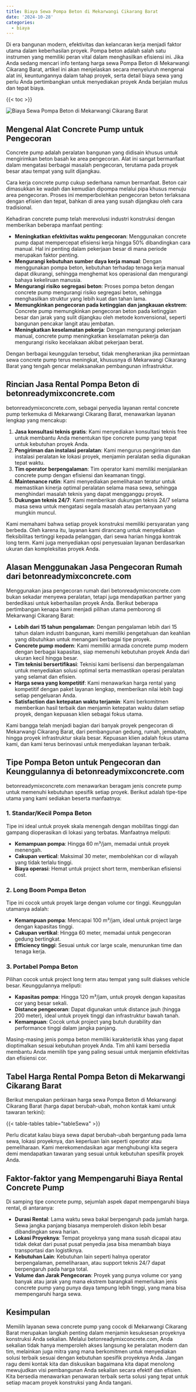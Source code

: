 ```yaml
---
title: Biaya Sewa Pompa Beton di Mekarwangi Cikarang Barat
date: '2024-10-28'
categories:
  - biaya
---
```


Di era bangunan modern, efektivitas dan kelancaran kerja menjadi faktor utama dalam keberhasilan proyek. Pompa beton adalah salah satu instrumen yang memiliki peran vital dalam menghasilkan efisiensi ini. Jika Anda sedang mencari info tentang harga sewa Pompa Beton di Mekarwangi Cikarang Barat, artikel ini akan menjelaskan secara menyeluruh mengenai alat ini, keuntungannya dalam tahap proyek, serta detail biaya sewa yang perlu Anda pertimbangkan untuk menyediakan proyek Anda berjalan mulus dan tepat biaya.

{{< toc >}}

![Biaya Sewa Pompa Beton di Mekarwangi Cikarang Barat](https://betoncor8.github.io/pump/concrete-pump%20(18).png)

## Mengenal Alat Concrete Pump untuk Pengecoran

Concrete pump adalah peralatan bangunan yang didisain khusus untuk mengirimkan beton basah ke area pengecoran. Alat ini sangat bermanfaat dalam mengatasi berbagai masalah pengecoran, terutama pada proyek besar atau tempat yang sulit dijangkau.

Cara kerja concrete pump cukup sederhana namun bermanfaat. Beton cair dimasukkan ke wadah dan kemudian dipompa melalui pipa khusus menuju area pengecoran. Proses ini memperbolehkan pengecoran beton terlaksana dengan efisien dan tepat, bahkan di area yang susah dijangkau oleh cara tradisional.

Kehadiran concrete pump telah merevolusi industri konstruksi dengan memberikan beberapa manfaat penting:

- **Meningkatkan efektivitas waktu pengecoran**: Menggunakan concrete pump dapat mempercepat efisiensi kerja hingga 50% dibandingkan cara manual. Hal ini penting dalam pekerjaan besar di mana periode merupakan faktor penting.
- **Mengurangi kebutuhan sumber daya kerja manual**: Dengan menggunakan pompa beton, kebutuhan terhadap tenaga kerja manual dapat dikurangi, sehingga menghemat kos operasional dan mengurangi bahaya kekeliruan manusia.
- **Mengurangi risiko segregasi beton**: Proses pompa beton dengan concrete pump mengurangi risiko segregasi beton, sehingga menghasilkan struktur yang lebih kuat dan tahan lama.
- **Memungkinkan pengecoran pada ketinggian dan jangkauan ekstrem**: Concrete pump memungkinkan pengecoran beton pada ketinggian besar dan jarak yang sulit dijangkau oleh metode konvensional, seperti bangunan pencakar langit atau jembatan.
- **Meningkatkan keselamatan pekerja**: Dengan mengurangi pekerjaan manual, concrete pump meningkatkan keselamatan pekerja dan mengurangi risiko kecelakaan akibat pekerjaan berat.

Dengan berbagai keunggulan tersebut, tidak mengherankan jika permintaan sewa concrete pump terus meningkat, khususnya di Mekarwangi Cikarang Barat yang tengah gencar melaksanakan pembangunan infrastruktur.

## Rincian Jasa Rental Pompa Beton di betonreadymixconcrete.com

betonreadymixconcrete.com, sebagai penyedia layanan rental concrete pump terkemuka di Mekarwangi Cikarang Barat, menawarkan layanan lengkap yang mencakup:

1. **Jasa konsultasi teknis gratis**: Kami menyediakan konsultasi teknis free untuk membantu Anda menentukan tipe concrete pump yang tepat untuk kebutuhan proyek Anda.
2. **Pengiriman dan instalasi peralatan**: Kami mengurus pengiriman dan instalasi peralatan ke lokasi proyek, menjamin peralatan sedia digunakan tepat waktu.
3. **Tim operator berpengalaman**: Tim operator kami memiliki menjalankan concrete pump dengan efisiensi dan keamanan tinggi.
4. **Maintenance rutin**: Kami menyediakan pemeliharaan teratur untuk memastikan kinerja optimal peralatan selama masa sewa, sehingga menghindari masalah teknis yang dapat mengganggu proyek.
5. **Dukungan teknis 24/7**: Kami memberikan dukungan teknis 24/7 selama masa sewa untuk mengatasi segala masalah atau pertanyaan yang mungkin muncul.

Kami memahami bahwa setiap proyek konstruksi memiliki persyaratan yang berbeda. Oleh karena itu, layanan kami dirancang untuk menyediakan fleksibilitas tertinggi kepada pelanggan, dari sewa harian hingga kontrak long term. Kami juga menyediakan opsi penyesuaian layanan berdasarkan ukuran dan kompleksitas proyek Anda.

## Alasan Menggunakan Jasa Pengecoran Rumah dari betonreadymixconcrete.com

Menggunakan jasa pengecoran rumah dari betonreadymixconcrete.com bukan sekadar menyewa peralatan, tetapi juga mendapatkan partner yang berdedikasi untuk keberhasilan proyek Anda. Berikut beberapa pertimbangan kenapa kami menjadi pilihan utama pemborong di Mekarwangi Cikarang Barat:

- **Lebih dari 15 tahun pengalaman**: Dengan pengalaman lebih dari 15 tahun dalam industri bangunan, kami memiliki pengetahuan dan keahlian yang dibutuhkan untuk menangani berbagai tipe proyek.
- **Concrete pump modern**: Kami memiliki armada concrete pump modern dengan berbagai kapasitas, siap memenuhi kebutuhan proyek Anda dari ukuran kecil hingga besar.
- **Tim teknisi bersertifikasi**: Teknisi kami berlisensi dan berpengalaman untuk menyediakan solusi optimal serta memastikan operasi peralatan yang selamat dan efisien.
- **Harga sewa yang kompetitif**: Kami menawarkan harga rental yang kompetitif dengan paket layanan lengkap, memberikan nilai lebih bagi setiap pengeluaran Anda.
- **Satisfaction dan ketepatan waktu terjamin**: Kami berkomitmen memberikan hasil terbaik dan menjamin ketepatan waktu dalam setiap proyek, dengan kepuasan klien sebagai fokus utama.

Kami bangga telah menjadi bagian dari banyak proyek pengecoran di Mekarwangi Cikarang Barat, dari pembangunan gedung, rumah, jemabatn, hingga proyek infrastruktur skala besar. Kepuasan klien adalah fokus utama kami, dan kami terus berinovasi untuk menyediakan layanan terbaik.

## Tipe Pompa Beton untuk Pengecoran dan Keunggulannya di betonreadymixconcrete.com

betonreadymixconcrete.com menawarkan beragam jenis concrete pump untuk memenuhi kebutuhan spesifik setiap proyek. Berikut adalah tipe-tipe utama yang kami sediakan beserta manfaatnya:

### 1\. Standar/Kecil Pompa Beton

Tipe ini ideal untuk proyek skala menengah dengan mobilitas tinggi dan gampang dioperasikan di lokasi yang terbatas. Manfaatnya meliputi:

- **Kemampuan pompa**: Hingga 60 m³/jam, memadai untuk proyek menengah.
- **Cakupan vertical**: Maksimal 30 meter, membolehkan cor di wilayah yang tidak terlalu tinggi.
- **Biaya operasi**: Hemat untuk project short term, memberikan efisiensi cost.

### 2\. Long Boom Pompa Beton

Tipe ini cocok untuk proyek large dengan volume cor tinggi. Keunggulan utamanya adalah:

- **Kemampuan pompa**: Mencapai 100 m³/jam, ideal untuk project large dengan kapasitas tinggi.
- **Cakupan vertikal**: Hingga 60 meter, memadai untuk pengecoran gedung bertingkat.
- **Efficiency tinggi**: Sesuai untuk cor large scale, menurunkan time dan tenaga kerja.

### 3\. Portabel Pompa Beton

Pilihan cocok untuk project long term atau tempat yang sulit diakses vehicle besar. Keunggulannya meliputi:

- **Kapasitas pompa**: Hingga 120 m³/jam, untuk proyek dengan kapasitas cor yang besar sekali.
- **Distance pengecoran**: Dapat digunakan untuk distance jauh (hingga 200 meter), ideal untuk proyek tinggi dan infrastruktur bawah tanah.
- **Kemampuan**: Cocok untuk project yang butuh durability dan performance tinggi dalam jangka panjang.

Masing-masing jenis pompa beton memiliki karakteristik khas yang dapat dioptimalkan sesuai kebutuhan proyek Anda. Tim ahli kami bersedia membantu Anda memilih tipe yang paling sesuai untuk menjamin efektivitas dan efisiensi cor.

## Tabel Harga Rental Pompa Beton di Mekarwangi Cikarang Barat

Berikut merupakan perkiraan harga sewa Pompa Beton di Mekarwangi Cikarang Barat (harga dapat berubah-ubah, mohon kontak kami untuk tawaran terkini):

{{< table-tables table="tableSewa" >}}

Perlu dicatat kalau biaya sewa dapat berubah-ubah bergantung pada lama sewa, lokasi proyeknya, dan keperluan lain seperti operator atau pemeliharaan. Kami merekomendasikan agar menghubungi kita segera demi mendapatkan tawaran yang sesuai untuk kebutuhan spesifik proyek Anda.

## Faktor-faktor yang Mempengaruhi Biaya Rental Concrete Pump

Di samping tipe concrete pump, sejumlah aspek dapat mempengaruhi biaya rental, di antaranya:

- **Durasi Rental**: Lama waktu sewa bakal berpengaruh pada jumlah harga. Sewa jangka panjang biasanya memperoleh diskon lebih besar dibandingkan sewa harian.
- **Lokasi Proyeknya**: Tempat proyeknya yang mana susah dicapai atau tidak dekat dari pusat pusat penyedia jasa bisa menambah biaya transportasi dan logistiknya.
- **Kebutuhan Lain**: Kebutuhan lain seperti halnya operator berpengalaman, pemeliharaan, atau support teknis 24/7 dapat berpengaruh pada harga total.
- **Volume dan Jarak Pengecoran**: Proyek yang punya volume cor yang banyak atau jarak yang mana ekstrem barangkali memerlukan jenis concrete pump yang punya daya tampung lebih tinggi, yang mana bisa mempengaruhi harga sewa.

## Kesimpulan

Memilih layanan sewa concrete pump yang cocok di Mekarwangi Cikarang Barat merupakan langkah penting dalam menjamin kesuksesan proyeknya konstruksi Anda sekalian. Melalui betonreadymixconcrete.com, Anda sekalian tidak hanya memperoleh akses langsung ke peralatan modern dan tim, melainkan juga mitra yang mana berkomitmen untuk menyediakan solusi terbaik sesuai dengan kebutuhan spesifik proyeknya Anda. Jangan ragu demi kontak kita dan diskusikan bagaimana kita dapat menolong mewujudkan visi pembangunan Anda sekalian secara efektif dan efisien. Kita bersedia menawarkan penawaran terbaik serta solusi yang tepat untuk setiap macam proyek konstruksi yang Anda tangani.
